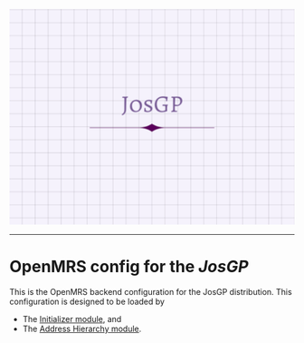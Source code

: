 ![alt tag](readme/josgp-logo.png)

-----

# OpenMRS config for the _JosGP_

This is the OpenMRS backend configuration for the JosGP distribution.
This configuration is designed to be loaded by
- The [Initializer module](https://github.com/mekomsolutions/openmrs-module-initializer), and
- The [Address Hierarchy module](https://github.com/openmrs/openmrs-module-addresshierarchy).